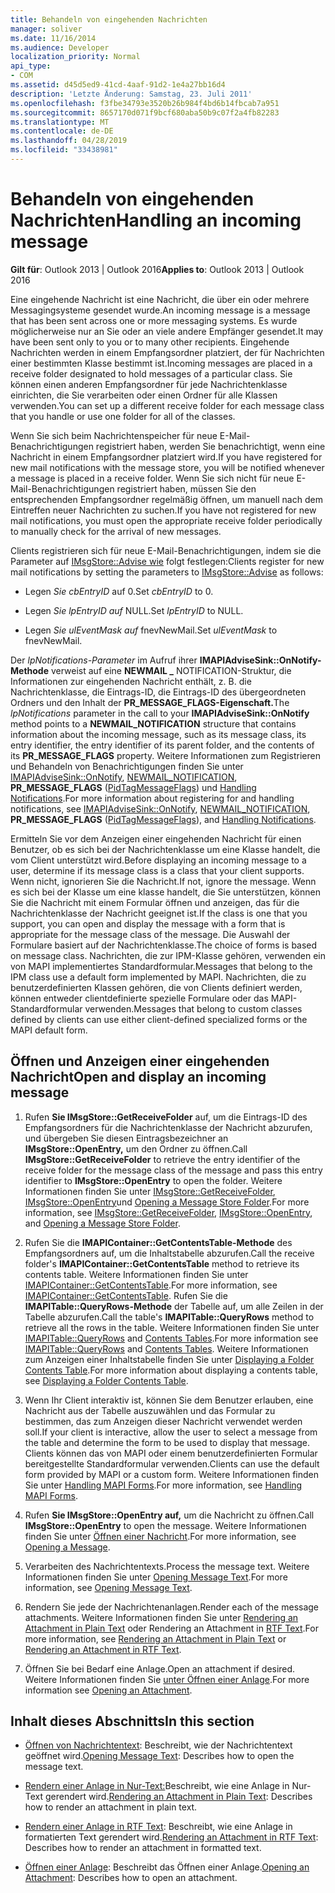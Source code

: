 ```yaml
---
title: Behandeln von eingehenden Nachrichten
manager: soliver
ms.date: 11/16/2014
ms.audience: Developer
localization_priority: Normal
api_type:
- COM
ms.assetid: d45d5ed9-41cd-4aaf-91d2-1e4a27bb16d4
description: 'Letzte Änderung: Samstag, 23. Juli 2011'
ms.openlocfilehash: f3fbe34793e3520b26b984f4bd6b14fbcab7a951
ms.sourcegitcommit: 8657170d071f9bcf680aba50b9c07f2a4fb82283
ms.translationtype: MT
ms.contentlocale: de-DE
ms.lasthandoff: 04/28/2019
ms.locfileid: "33438981"
---
```

# <a name="handling-an-incoming-message"></a><span data-ttu-id="05ce7-103">Behandeln von eingehenden Nachrichten</span><span class="sxs-lookup"><span data-stu-id="05ce7-103">Handling an incoming message</span></span>

<span data-ttu-id="05ce7-104">**Gilt für**: Outlook 2013 | Outlook 2016</span><span class="sxs-lookup"><span data-stu-id="05ce7-104">**Applies to**: Outlook 2013 | Outlook 2016</span></span> 
  
<span data-ttu-id="05ce7-105">Eine eingehende Nachricht ist eine Nachricht, die über ein oder mehrere Messagingsysteme gesendet wurde.</span><span class="sxs-lookup"><span data-stu-id="05ce7-105">An incoming message is a message that has been sent across one or more messaging systems.</span></span> <span data-ttu-id="05ce7-106">Es wurde möglicherweise nur an Sie oder an viele andere Empfänger gesendet.</span><span class="sxs-lookup"><span data-stu-id="05ce7-106">It may have been sent only to you or to many other recipients.</span></span> <span data-ttu-id="05ce7-107">Eingehende Nachrichten werden in einem Empfangsordner platziert, der für Nachrichten einer bestimmten Klasse bestimmt ist.</span><span class="sxs-lookup"><span data-stu-id="05ce7-107">Incoming messages are placed in a receive folder designated to hold messages of a particular class.</span></span> <span data-ttu-id="05ce7-108">Sie können einen anderen Empfangsordner für jede Nachrichtenklasse einrichten, die Sie verarbeiten oder einen Ordner für alle Klassen verwenden.</span><span class="sxs-lookup"><span data-stu-id="05ce7-108">You can set up a different receive folder for each message class that you handle or use one folder for all of the classes.</span></span>
  
<span data-ttu-id="05ce7-109">Wenn Sie sich beim Nachrichtenspeicher für neue E-Mail-Benachrichtigungen registriert haben, werden Sie benachrichtigt, wenn eine Nachricht in einem Empfangsordner platziert wird.</span><span class="sxs-lookup"><span data-stu-id="05ce7-109">If you have registered for new mail notifications with the message store, you will be notified whenever a message is placed in a receive folder.</span></span> <span data-ttu-id="05ce7-110">Wenn Sie sich nicht für neue E-Mail-Benachrichtigungen registriert haben, müssen Sie den entsprechenden Empfangsordner regelmäßig öffnen, um manuell nach dem Eintreffen neuer Nachrichten zu suchen.</span><span class="sxs-lookup"><span data-stu-id="05ce7-110">If you have not registered for new mail notifications, you must open the appropriate receive folder periodically to manually check for the arrival of new messages.</span></span>
  
<span data-ttu-id="05ce7-111">Clients registrieren sich für neue E-Mail-Benachrichtigungen, indem sie die Parameter auf [IMsgStore::Advise wie](imsgstore-advise.md) folgt festlegen:</span><span class="sxs-lookup"><span data-stu-id="05ce7-111">Clients register for new mail notifications by setting the parameters to [IMsgStore::Advise](imsgstore-advise.md) as follows:</span></span> 
  
- <span data-ttu-id="05ce7-112">Legen  _Sie cbEntryID_ auf 0.</span><span class="sxs-lookup"><span data-stu-id="05ce7-112">Set  _cbEntryID_ to 0.</span></span> 
    
- <span data-ttu-id="05ce7-113">Legen  _Sie lpEntryID auf_ NULL.</span><span class="sxs-lookup"><span data-stu-id="05ce7-113">Set  _lpEntryID_ to NULL.</span></span> 
    
- <span data-ttu-id="05ce7-114">Legen  _Sie ulEventMask auf_ fnevNewMail.</span><span class="sxs-lookup"><span data-stu-id="05ce7-114">Set  _ulEventMask_ to fnevNewMail.</span></span> 
    
<span data-ttu-id="05ce7-115">Der _lpNotifications-Parameter_ im Aufruf ihrer **IMAPIAdviseSink::OnNotify-Methode** verweist auf eine **NEWMAIL \_** NOTIFICATION-Struktur, die Informationen zur eingehenden Nachricht enthält, z. B. die Nachrichtenklasse, die Eintrags-ID, die Eintrags-ID des übergeordneten Ordners und den Inhalt der **PR_MESSAGE_FLAGS-Eigenschaft.**</span><span class="sxs-lookup"><span data-stu-id="05ce7-115">The  _lpNotifications_ parameter in the call to your **IMAPIAdviseSink::OnNotify** method points to a **NEWMAIL\_NOTIFICATION** structure that contains information about the incoming message, such as its message class, its entry identifier, the entry identifier of its parent folder, and the contents of its **PR_MESSAGE_FLAGS** property.</span></span> <span data-ttu-id="05ce7-116">Weitere Informationen zum Registrieren und Behandeln von Benachrichtigungen finden Sie unter [IMAPIAdviseSink::OnNotify](imapiadvisesink-onnotify.md), [NEWMAIL_NOTIFICATION](newmail_notification.md), **PR_MESSAGE_FLAGS** ([PidTagMessageFlags](pidtagmessageflags-canonical-property.md)) und [Handling Notifications](handling-notifications.md).</span><span class="sxs-lookup"><span data-stu-id="05ce7-116">For more information about registering for and handling notifications, see [IMAPIAdviseSink::OnNotify](imapiadvisesink-onnotify.md), [NEWMAIL_NOTIFICATION](newmail_notification.md), **PR_MESSAGE_FLAGS** ([PidTagMessageFlags](pidtagmessageflags-canonical-property.md)), and [Handling Notifications](handling-notifications.md).</span></span> 
  
<span data-ttu-id="05ce7-117">Ermitteln Sie vor dem Anzeigen einer eingehenden Nachricht für einen Benutzer, ob es sich bei der Nachrichtenklasse um eine Klasse handelt, die vom Client unterstützt wird.</span><span class="sxs-lookup"><span data-stu-id="05ce7-117">Before displaying an incoming message to a user, determine if its message class is a class that your client supports.</span></span> <span data-ttu-id="05ce7-118">Wenn nicht, ignorieren Sie die Nachricht.</span><span class="sxs-lookup"><span data-stu-id="05ce7-118">If not, ignore the message.</span></span> <span data-ttu-id="05ce7-119">Wenn es sich bei der Klasse um eine klasse handelt, die Sie unterstützen, können Sie die Nachricht mit einem Formular öffnen und anzeigen, das für die Nachrichtenklasse der Nachricht geeignet ist.</span><span class="sxs-lookup"><span data-stu-id="05ce7-119">If the class is one that you support, you can open and display the message with a form that is appropriate for the message class of the message.</span></span> <span data-ttu-id="05ce7-120">Die Auswahl der Formulare basiert auf der Nachrichtenklasse.</span><span class="sxs-lookup"><span data-stu-id="05ce7-120">The choice of forms is based on message class.</span></span> <span data-ttu-id="05ce7-121">Nachrichten, die zur IPM-Klasse gehören, verwenden ein von MAPI implementiertes Standardformular.</span><span class="sxs-lookup"><span data-stu-id="05ce7-121">Messages that belong to the IPM class use a default form implemented by MAPI.</span></span> <span data-ttu-id="05ce7-122">Nachrichten, die zu benutzerdefinierten Klassen gehören, die von Clients definiert werden, können entweder clientdefinierte spezielle Formulare oder das MAPI-Standardformular verwenden.</span><span class="sxs-lookup"><span data-stu-id="05ce7-122">Messages that belong to custom classes defined by clients can use either client-defined specialized forms or the MAPI default form.</span></span>
  
## <a name="open-and-display-an-incoming-message"></a><span data-ttu-id="05ce7-123">Öffnen und Anzeigen einer eingehenden Nachricht</span><span class="sxs-lookup"><span data-stu-id="05ce7-123">Open and display an incoming message</span></span>
  
1. <span data-ttu-id="05ce7-124">Rufen **Sie IMsgStore::GetReceiveFolder** auf, um die Eintrags-ID des Empfangsordners für die Nachrichtenklasse der Nachricht abzurufen, und übergeben Sie diesen Eintragsbezeichner an **IMsgStore::OpenEntry,** um den Ordner zu öffnen.</span><span class="sxs-lookup"><span data-stu-id="05ce7-124">Call **IMsgStore::GetReceiveFolder** to retrieve the entry identifier of the receive folder for the message class of the message and pass this entry identifier to **IMsgStore::OpenEntry** to open the folder.</span></span> <span data-ttu-id="05ce7-125">Weitere Informationen finden Sie unter [IMsgStore::GetReceiveFolder](imsgstore-getreceivefolder.md), [IMsgStore::OpenEntry](imsgstore-openentry.md)und [Opening a Message Store Folder](opening-a-message-store-folder.md).</span><span class="sxs-lookup"><span data-stu-id="05ce7-125">For more information, see [IMsgStore::GetReceiveFolder](imsgstore-getreceivefolder.md), [IMsgStore::OpenEntry](imsgstore-openentry.md), and [Opening a Message Store Folder](opening-a-message-store-folder.md).</span></span>
    
2. <span data-ttu-id="05ce7-126">Rufen Sie die **IMAPIContainer::GetContentsTable-Methode** des Empfangsordners auf, um die Inhaltstabelle abzurufen.</span><span class="sxs-lookup"><span data-stu-id="05ce7-126">Call the receive folder's **IMAPIContainer::GetContentsTable** method to retrieve its contents table.</span></span> <span data-ttu-id="05ce7-127">Weitere Informationen finden Sie unter [IMAPIContainer::GetContentsTable](imapicontainer-getcontentstable.md).</span><span class="sxs-lookup"><span data-stu-id="05ce7-127">For more information, see [IMAPIContainer::GetContentsTable](imapicontainer-getcontentstable.md).</span></span> <span data-ttu-id="05ce7-128">Rufen Sie die **IMAPITable::QueryRows-Methode** der Tabelle auf, um alle Zeilen in der Tabelle abzurufen.</span><span class="sxs-lookup"><span data-stu-id="05ce7-128">Call the table's **IMAPITable::QueryRows** method to retrieve all the rows in the table.</span></span> <span data-ttu-id="05ce7-129">Weitere Informationen finden Sie unter [IMAPITable::QueryRows](imapitable-queryrows.md) and [Contents Tables](contents-tables.md).</span><span class="sxs-lookup"><span data-stu-id="05ce7-129">For more information see [IMAPITable::QueryRows](imapitable-queryrows.md) and [Contents Tables](contents-tables.md).</span></span> <span data-ttu-id="05ce7-130">Weitere Informationen zum Anzeigen einer Inhaltstabelle finden Sie unter [Displaying a Folder Contents Table](displaying-a-folder-contents-table.md).</span><span class="sxs-lookup"><span data-stu-id="05ce7-130">For more information about displaying a contents table, see [Displaying a Folder Contents Table](displaying-a-folder-contents-table.md).</span></span>
    
3. <span data-ttu-id="05ce7-131">Wenn Ihr Client interaktiv ist, können Sie dem Benutzer erlauben, eine Nachricht aus der Tabelle auszuwählen und das Formular zu bestimmen, das zum Anzeigen dieser Nachricht verwendet werden soll.</span><span class="sxs-lookup"><span data-stu-id="05ce7-131">If your client is interactive, allow the user to select a message from the table and determine the form to be used to display that message.</span></span> <span data-ttu-id="05ce7-132">Clients können das von MAPI oder einem benutzerdefinierten Formular bereitgestellte Standardformular verwenden.</span><span class="sxs-lookup"><span data-stu-id="05ce7-132">Clients can use the default form provided by MAPI or a custom form.</span></span> <span data-ttu-id="05ce7-133">Weitere Informationen finden Sie unter [Handling MAPI Forms](handling-mapi-forms.md).</span><span class="sxs-lookup"><span data-stu-id="05ce7-133">For more information, see [Handling MAPI Forms](handling-mapi-forms.md).</span></span>
    
4. <span data-ttu-id="05ce7-134">Rufen **Sie IMsgStore::OpenEntry auf,** um die Nachricht zu öffnen.</span><span class="sxs-lookup"><span data-stu-id="05ce7-134">Call **IMsgStore::OpenEntry** to open the message.</span></span> <span data-ttu-id="05ce7-135">Weitere Informationen finden Sie unter [Öffnen einer Nachricht](opening-a-message.md).</span><span class="sxs-lookup"><span data-stu-id="05ce7-135">For more information, see [Opening a Message](opening-a-message.md).</span></span>
    
5. <span data-ttu-id="05ce7-136">Verarbeiten des Nachrichtentexts.</span><span class="sxs-lookup"><span data-stu-id="05ce7-136">Process the message text.</span></span> <span data-ttu-id="05ce7-137">Weitere Informationen finden Sie unter [Opening Message Text](opening-message-text.md).</span><span class="sxs-lookup"><span data-stu-id="05ce7-137">For more information, see [Opening Message Text](opening-message-text.md).</span></span>
    
6. <span data-ttu-id="05ce7-138">Rendern Sie jede der Nachrichtenanlagen.</span><span class="sxs-lookup"><span data-stu-id="05ce7-138">Render each of the message attachments.</span></span> <span data-ttu-id="05ce7-139">Weitere Informationen finden Sie unter [Rendering an Attachment in Plain Text](rendering-an-attachment-in-plain-text.md) oder Rendering an Attachment in [RTF Text](rendering-an-attachment-in-rtf-text.md).</span><span class="sxs-lookup"><span data-stu-id="05ce7-139">For more information, see [Rendering an Attachment in Plain Text](rendering-an-attachment-in-plain-text.md) or [Rendering an Attachment in RTF Text](rendering-an-attachment-in-rtf-text.md).</span></span>
    
7. <span data-ttu-id="05ce7-140">Öffnen Sie bei Bedarf eine Anlage.</span><span class="sxs-lookup"><span data-stu-id="05ce7-140">Open an attachment if desired.</span></span> <span data-ttu-id="05ce7-141">Weitere Informationen finden Sie [unter Öffnen einer Anlage](opening-an-attachment.md).</span><span class="sxs-lookup"><span data-stu-id="05ce7-141">For more information see [Opening an Attachment](opening-an-attachment.md).</span></span>
    
## <a name="in-this-section"></a><span data-ttu-id="05ce7-142">Inhalt dieses Abschnitts</span><span class="sxs-lookup"><span data-stu-id="05ce7-142">In this section</span></span>

- <span data-ttu-id="05ce7-143">[Öffnen von Nachrichtentext](opening-message-text.md): Beschreibt, wie der Nachrichtentext geöffnet wird.</span><span class="sxs-lookup"><span data-stu-id="05ce7-143">[Opening Message Text](opening-message-text.md): Describes how to open the message text.</span></span>
    
- <span data-ttu-id="05ce7-144">[Rendern einer Anlage in Nur-Text:](rendering-an-attachment-in-plain-text.md)Beschreibt, wie eine Anlage in Nur-Text gerendert wird.</span><span class="sxs-lookup"><span data-stu-id="05ce7-144">[Rendering an Attachment in Plain Text](rendering-an-attachment-in-plain-text.md): Describes how to render an attachment in plain text.</span></span>
    
- <span data-ttu-id="05ce7-145">[Rendern einer Anlage in RTF Text](rendering-an-attachment-in-rtf-text.md): Beschreibt, wie eine Anlage in formatierten Text gerendert wird.</span><span class="sxs-lookup"><span data-stu-id="05ce7-145">[Rendering an Attachment in RTF Text](rendering-an-attachment-in-rtf-text.md): Describes how to render an attachment in formatted text.</span></span>
    
- <span data-ttu-id="05ce7-146">[Öffnen einer Anlage](opening-an-attachment.md): Beschreibt das Öffnen einer Anlage.</span><span class="sxs-lookup"><span data-stu-id="05ce7-146">[Opening an Attachment](opening-an-attachment.md): Describes how to open an attachment.</span></span>
    

